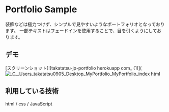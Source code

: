 Portfolio Sample
====

装飾などは極力つけず、シンプルで見やすいようなポートフォリオとなっております。
一部テキストはフェードインを使用することで、目を引くようにしております。

## デモ

[スクリーンショット]![takatatsu-jp-portfolio herokuapp com_ (1)](![_C__Users_takatatsu0905_Desktop_MyPortfolio_MyPortfolio_index html](https://user-images.githubusercontent.com/67496372/167061878-694691b2-ecea-4122-aac3-54519e604edb.png)



## 利用している技術
html / css / JavaScript
